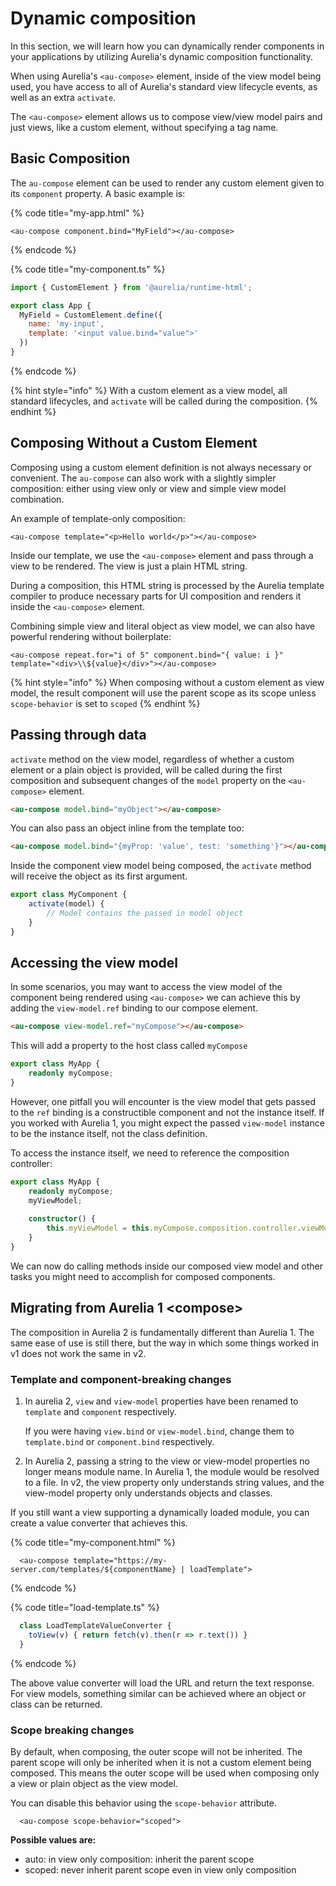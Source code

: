# Dynamic composition

In this section, we will learn how you can dynamically render components in your applications by utilizing Aurelia's dynamic composition functionality.&#x20;

When using Aurelia's `<au-compose>` element, inside of the view model being used, you have access to all of Aurelia's standard view lifecycle events, as well as an extra `activate`.

The `<au-compose>` element allows us to compose view/view model pairs and just views, like a custom element, without specifying a tag name.

## Basic Composition

The `au-compose` element can be used to render any custom element given to its `component` property. A basic example is:

{% code title="my-app.html" %}
```markup
<au-compose component.bind="MyField"></au-compose>
```
{% endcode %}

{% code title="my-component.ts" %}
```javascript
import { CustomElement } from '@aurelia/runtime-html';

export class App {
  MyField = CustomElement.define({
    name: 'my-input',
    template: '<input value.bind="value">'
  })
}
```
{% endcode %}

{% hint style="info" %}
With a custom element as a view model, all standard lifecycles, and `activate` will be called during the composition.
{% endhint %}

## Composing Without a Custom Element

Composing using a custom element definition is not always necessary or convenient. The `au-compose` can also work with a slightly simpler composition: either using view only or view and simple view model combination.

An example of template-only composition:

```markup
<au-compose template="<p>Hello world</p>"></au-compose>
```

Inside our template, we use the `<au-compose>` element and pass through a view to be rendered. The view is just a plain HTML string.

During a composition, this HTML string is processed by the Aurelia template compiler to produce necessary parts for UI composition and renders it inside the `<au-compose>` element.

Combining simple view and literal object as view model, we can also have powerful rendering without boilerplate:

```markup
<au-compose repeat.for="i of 5" component.bind="{ value: i }" template="<div>\\${value}</div>"></au-compose>
```

{% hint style="info" %}
When composing without a custom element as view model, the result component will use the parent scope as its scope unless `scope-behavior` is set to `scoped`
{% endhint %}

## Passing through data

`activate` method on the view model, regardless of whether a custom element or a plain object is provided, will be called during the first composition and subsequent changes of the `model` property on the `<au-compose>` element.

```html
<au-compose model.bind="myObject"></au-compose>
```

You can also pass an object inline from the template too:

```html
<au-compose model.bind="{myProp: 'value', test: 'something'}"></au-compose>
```

Inside the component view model being composed, the `activate` method will receive the object as its first argument.

```typescript
export class MyComponent {
    activate(model) {
        // Model contains the passed in model object
    }
}
```

## Accessing the view model

In some scenarios, you may want to access the view model of the component being rendered using `<au-compose>` we can achieve this by adding the `view-model.ref` binding to our compose element.

```html
<au-compose view-model.ref="myCompose"></au-compose>
```

This will add a property to the host class called `myCompose`

```typescript
export class MyApp {
    readonly myCompose;
}
```

However, one pitfall you will encounter is the view model that gets passed to the `ref` binding is a constructible component and not the instance itself. If you worked with Aurelia 1, you might expect the passed `view-model` instance to be the instance itself, not the class definition.

To access the instance itself, we need to reference the composition controller:

```typescript
export class MyApp {
    readonly myCompose;
    myViewModel;
    
    constructor() {
        this.myViewModel = this.myCompose.composition.controller.viewModel;
    }
}
```

We can now do calling methods inside our composed view model and other tasks you might need to accomplish for composed components.

## Migrating from Aurelia 1 \<compose>

The composition in Aurelia 2 is fundamentally different than Aurelia 1. The same ease of use is still there, but the way in which some things worked in v1 does not work the same in v2.

### Template and component-breaking changes

1. In aurelia 2, `view` and `view-model` properties have been renamed to `template` and `component` respectively.

    If you were having `view.bind` or `view-model.bind`, change them to `template.bind` or `component.bind` respectively.

2. In Aurelia 2, passing a string to the view or view-model properties no longer means module name. In Aurelia 1, the module would be resolved to a file. In v2, the view property only understands string values, and the view-model property only understands objects and classes.

If you still want a view supporting a dynamically loaded module, you can create a value converter that achieves this.

{% code title="my-component.html" %}
```markup
  <au-compose template="https://my-server.com/templates/${componentName} | loadTemplate">
```
{% endcode %}

{% code title="load-template.ts" %}
```javascript
  class LoadTemplateValueConverter {
    toView(v) { return fetch(v).then(r => r.text()) }
  }
```
{% endcode %}

The above value converter will load the URL and return the text response. For view models, something similar can be achieved where an object or class can be returned.

### Scope breaking changes

By default, when composing, the outer scope will not be inherited. The parent scope will only be inherited when it is not a custom element being composed. This means the outer scope will be used when composing only a view or plain object as the view model.

You can disable this behavior using the `scope-behavior` attribute.

```markup
  <au-compose scope-behavior="scoped">
```

**Possible values are:**

* auto: in view only composition: inherit the parent scope
* scoped: never inherit parent scope even in view only composition
